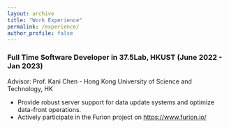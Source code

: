 ```yaml
---
layout: archive
title: "Work Experience"
permalink: /experience/
author_profile: false
---
```


### Full Time Software Developer in 37.5Lab, HKUST (June 2022 - Jan 2023)
Advisor: Prof. Kani Chen - Hong Kong University of Science and Technology, HK
- Provide robust server support for data update systems and optimize data-front operations.
- Actively participate in the Furion project on https://www.furion.io/
